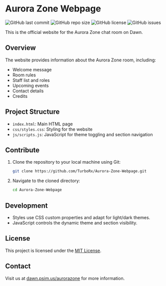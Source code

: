 # Aurora Zone Webpage

![GitHub last commit](https://img.shields.io/github/last-commit/TurboRx/Aurora-Zone-Webpage)
![GitHub repo size](https://img.shields.io/github/repo-size/TurboRx/Aurora-Zone-Webpage)
![GitHub license](https://img.shields.io/github/license/TurboRx/Aurora-Zone-Webpage)
![GitHub issues](https://img.shields.io/github/issues/TurboRx/Aurora-Zone-Webpage)

This is the official website for the Aurora Zone chat room on Dawn.

## Overview

The website provides information about the Aurora Zone room, including:

- Welcome message
- Room rules
- Staff list and roles
- Upcoming events
- Contact details
- Credits

## Project Structure

- `index.html`: Main HTML page
- `css/styles.css`: Styling for the website
- `js/scripts.js`: JavaScript for theme toggling and section navigation

## Contribute

1. Clone the repository to your local machine using Git:

   ```bash
   git clone https://github.com/TurboRx/Aurora-Zone-Webpage.git
   ```

2. Navigate to the cloned directory:

   ```bash
   cd Aurora-Zone-Webpage
   ```

## Development

- Styles use CSS custom properties and adapt for light/dark themes.
- JavaScript controls the dynamic theme and section visibility.

## License

This project is licensed under the [MIT License](LICENSE).

## Contact

Visit us at [dawn.psim.us/aurorazone](https://dawn.psim.us/aurorazone) for more information.
